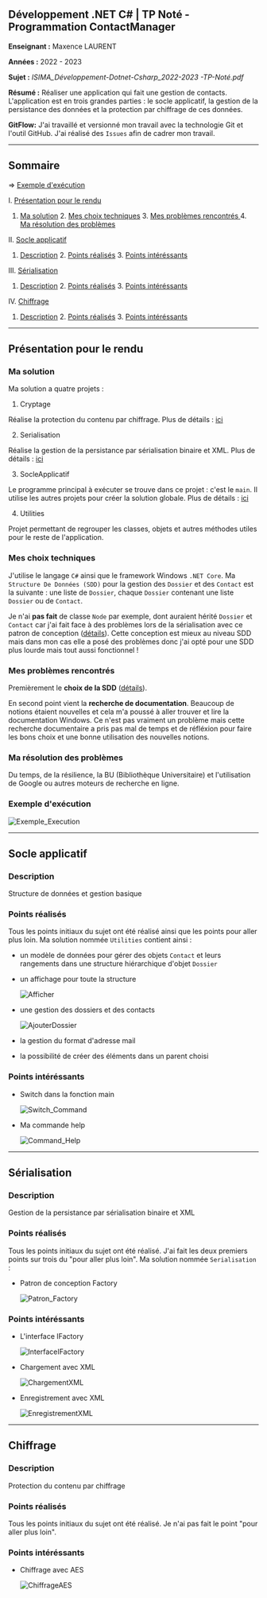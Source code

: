 ## Développement .NET C# | TP Noté - Programmation ContactManager

**Enseignant :** Maxence LAURENT

**Années :** 2022 - 2023

**Sujet :** *ISIMA_Développement-Dotnet-Csharp_2022-2023 -TP-Noté.pdf*

**Résumé :** Réaliser une application qui fait une gestion de contacts. L'application est en trois grandes parties : le socle applicatif, la gestion de la persistance des données et la protection par chiffrage de ces données.

**GitFlow:** J'ai travaillé et versionné mon travail avec la technologie Git et l'outil GitHub. J'ai réalisé des `Issues` afin de cadrer mon travail.

---

## Sommaire

=> [Exemple d'exécution](#exemple-dexécution)

I. [Présentation pour le rendu](#présentation-pour-le-rendu)
1. [Ma solution](#ma-solution) 2. [Mes choix techniques](#mes-choix-techniques) 3. [Mes problèmes rencontrés ](#mes-problèmes-rencontrés) 4. [Ma résolution des problèmes](#ma-résolution-des-problèmes)

II. [Socle applicatif](#socle-applicatif)
1. [Description](#description) 2. [Points réalisés](#points-réalisés) 3. [Points intéréssants](#points-intéréssants)

III. [Sérialisation](#sérialisation)
1. [Description](#description-1) 2. [Points réalisés](#points-réalisés-1) 3. [Points intéréssants](#points-intéréssants-1)

IV. [Chiffrage](#chiffrage)
1. [Description](#description-2) 2. [Points réalisés](#points-réalisés-2) 3. [Points intéréssants](#points-intéréssants-2)

---

## Présentation pour le rendu

### Ma solution

Ma solution a quatre projets :

1. Cryptage

Réalise la protection du contenu par chiffrage. Plus de détails : [ici](#chiffrage)

2. Serialisation

Réalise la gestion de la persistance par sérialisation binaire et XML. Plus de détails : [ici](#sérialisation)

3. SocleApplicatif

Le programme principal à exécuter se trouve dans ce projet : c'est le `main`. Il utilise les autres projets pour créer la solution globale. Plus de détails : [ici](#socle-applicatif)

4. Utilities

Projet permettant de regrouper les classes, objets et autres méthodes utiles pour le reste de l'application.

### Mes choix techniques

J'utilise le langage `C#` ainsi que le framework Windows `.NET Core`. Ma `Structure De Données (SDD)` pour la gestion des `Dossier` et des `Contact` est la suivante : une liste de `Dossier`, chaque `Dossier` contenant une liste `Dossier` ou de `Contact`.

Je n'ai **pas fait** de classe `Node` par exemple, dont auraient hérité `Dossier` et `Contact` car j'ai fait face à des problèmes lors de la sérialisation avec ce patron de conception ([détails](#mes-problèmes-rencontrés)). Cette conception est mieux au niveau SDD mais dans mon cas elle a posé des problèmes donc j'ai opté pour une SDD plus lourde mais tout aussi fonctionnel !

### Mes problèmes rencontrés 

Premièrement le **choix de la SDD** ([détails](#mes-choix-techniques)).

En second point vient la **recherche de documentation**. Beaucoup de notions étaient nouvelles et cela m'a poussé à aller trouver et lire la documentation Windows. Ce n'est pas vraiment un problème mais cette recherche documentaire a pris pas mal de temps et de réfléxion pour faire les bons choix et une bonne utilisation des nouvelles notions.

### Ma résolution des problèmes

Du temps, de la résilience, la BU (Bibliothèque Universitaire) et l'utilisation de Google ou autres moteurs de recherche en ligne.

### Exemple d'exécution

![Exemple_Execution](./Screenshots/exemple_execution.PNG)

---

## Socle applicatif

### Description

Structure de données et gestion basique

### Points réalisés

Tous les points initiaux du sujet ont été réalisé ainsi que les points pour aller plus loin. Ma solution nommée `Utilities` contient ainsi :

* un modèle de données pour gérer des objets `Contact` et leurs rangements dans une structure hiérarchique d'objet `Dossier`

* un affichage pour toute la structure

    ![Afficher](./Screenshots/command_afficher.PNG)

* une gestion des dossiers et des contacts

    ![AjouterDossier](./Screenshots/command_ajouterdossier.PNG)

* la gestion du format d'adresse mail

* la possibilité de créer des éléments dans un parent choisi

### Points intéréssants

* Switch dans la fonction main

    ![Switch_Command](./Screenshots/switch_command.PNG)

* Ma commande help

    ![Command_Help](./Screenshots/command_help.PNG)

---

## Sérialisation

### Description

Gestion de la persistance par sérialisation binaire et XML

### Points réalisés

Tous les points initiaux du sujet ont été réalisé. J'ai fait les deux premiers points sur trois du "pour aller plus loin". Ma solution nommée `Serialisation` :

* Patron de conception Factory

    ![Patron_Factory](./Screenshots/serialisation_pattern.PNG)

### Points intéréssants

* L'interface IFactory

    ![InterfaceIFactory](./Screenshots/interface_IFactory.PNG)

* Chargement avec XML

    ![ChargementXML](./Screenshots/xml_charger.PNG)

* Enregistrement avec XML

    ![EnregistrementXML](./Screenshots/xml_enregistrer_sdd.PNG)
---

## Chiffrage

### Description

Protection du contenu par chiffrage

### Points réalisés

Tous les points initiaux du sujet ont été réalisé. Je n'ai pas fait le point "pour aller plus loin".

### Points intéréssants

* Chiffrage avec AES

    ![ChiffrageAES](./Screenshots/chiffrage_AES.PNG)

